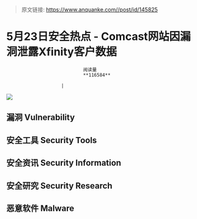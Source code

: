 > 原文链接: https://www.anquanke.com//post/id/145825 


# 5月23日安全热点 - Comcast网站因漏洞泄露Xfinity客户数据


                                阅读量   
                                **116584**
                            
                        |
                        
                                                                                    



[![](https://p2.ssl.qhimg.com/t019d1ecf3507e37ca7.png)](https://p2.ssl.qhimg.com/t019d1ecf3507e37ca7.png)

## 漏洞 Vulnerability











## 安全工具 Security Tools



## 安全资讯 Security Information













## 安全研究 Security Research











## 恶意软件 Malware








